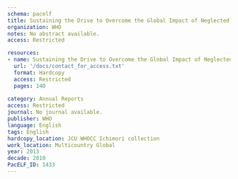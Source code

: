 ```yaml
---
schema: pacelf
title: Sustaining the Drive to Overcome the Global Impact of Neglected Tropical Diseaes  Second WHO report on neglected tropical diseases
organization: WHO
notes: No abstract available.
access: Restricted

resources:
- name: Sustaining the Drive to Overcome the Global Impact of Neglected Tropical Diseaes  Second WHO report on neglected tropical diseases
  url: '/docs/contact_for_access.txt'
  format: Hardcopy
  access: Restricted
  pages: 140
 
category: Annual Reports
access: Restricted
journal: No journal available.
publisher: WHO
language: English 
tags: English 
hardcopy_location: JCU WHOCC Ichimori collection
work_location: Multicountry Global
year: 2013
decade: 2010
PacELF_ID: 1433
---
```

